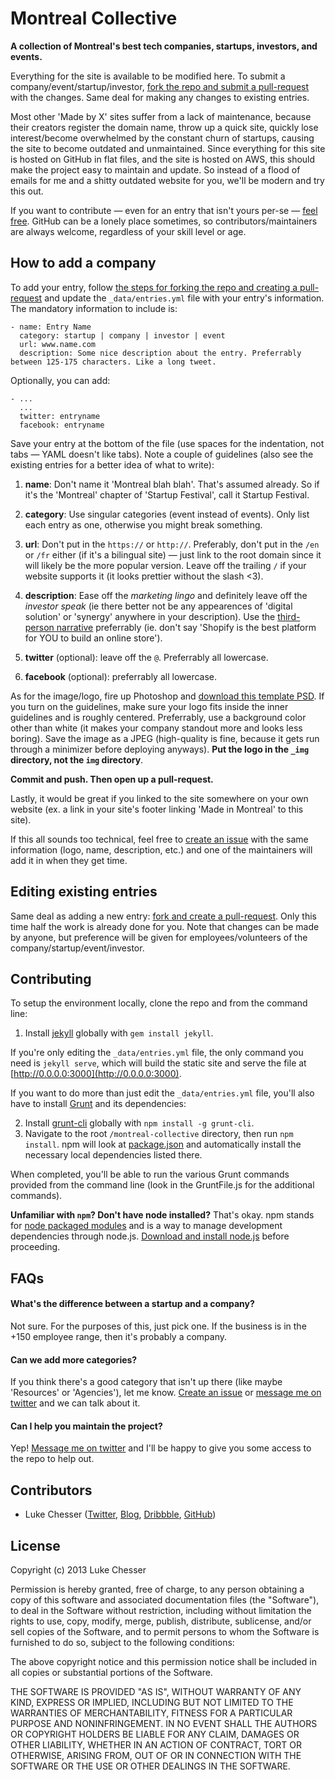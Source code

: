 # Montreal Collective

**A collection of Montreal's best tech companies, startups, investors, and events.**

Everything for the site is available to be modified here. To submit a company/event/startup/investor, [fork the repo and submit a pull-request](#how-to-add-a-company) with the changes. Same deal for making any changes to existing entries.

Most other 'Made by X' sites suffer from a lack of maintenance, because their creators register the domain name, throw up a quick site, quickly lose interest/become overwhelmed by the constant churn of startups, causing the site to become outdated and unmaintained. Since everything for this site is hosted on GitHub in flat files, and the site is hosted on AWS, this should make the project easy to maintain and update. So instead of a flood of emails for me and a shitty outdated website for you, we'll be modern and try this out.

If you want to contribute — even for an entry that isn't yours per-se — [feel free](#can-i-help-you-maintain-the-project). GitHub can be a lonely place sometimes, so contributors/maintainers are always welcome, regardless of your skill level or age.

## How to add a company

To add your entry, follow [the steps for forking the repo and creating a pull-request][fork repo] and update the `_data/entries.yml` file with your entry's information. The mandatory information to include is:

```
- name: Entry Name
  category: startup | company | investor | event
  url: www.name.com
  description: Some nice description about the entry. Preferrably between 125-175 characters. Like a long tweet.
```

Optionally, you can add:

```
- ...
  ...
  twitter: entryname
  facebook: entryname
```

Save your entry at the bottom of the file (use spaces for the indentation, not tabs — YAML doesn't like tabs). Note a couple of guidelines (also see the existing entries for a better idea of what to write):

1. **name**: Don't name it 'Montreal blah blah'. That's assumed already. So if it's the 'Montreal' chapter of 'Startup Festival', call it Startup Festival.

2. **category**: Use singular categories (event instead of events). Only list each entry as one, otherwise you might break something.

3. **url**: Don't put in the `https://` or `http://`. Preferably, don't put in the `/en` or `/fr` either (if it's a bilingual site) — just link to the root domain since it will likely be the more popular version. Leave off the trailing `/` if your website supports it (it looks prettier without the slash <3).

4. **description**: Ease off the *marketing lingo* and definitely leave off the *investor speak* (ie there better not be any appearences of 'digital solution' or 'synergy' anywhere in your description). Use the [third-person narrative](http://en.wikipedia.org/wiki/Third_person) preferrably (ie. don't say 'Shopify is the best platform for YOU to build an online store').

5. **twitter** (optional): leave off the `@`. Preferrably all lowercase.

6. **facebook** (optional): preferrably all lowercase.

As for the image/logo, fire up Photoshop and [download this template PSD](http://cl.ly/T8j5). If you turn on the guidelines, make sure your logo fits inside the inner guidelines and is roughly centered. Preferrably, use a background color other than white (it makes your company standout more and looks less boring). Save the image as a JPEG (high-quality is fine, because it gets run through a minimizer before deploying anyways). **Put the logo in the `_img` directory, not the `img` directory**.

**Commit and push. Then open up a pull-request.**

Lastly, it would be great if you linked to the site somewhere on your own website (ex. a link in your site's footer linking 'Made in Montreal' to this site).

If this all sounds too technical, feel free to [create an issue][create an issue] with the same information (logo, name, description, etc.) and one of the maintainers will add it in when they get time.

## Editing existing entries

Same deal as adding a new entry: [fork and create a pull-request][fork repo]. Only this time half the work is already done for you. Note that changes can be made by anyone, but preference will be given for employees/volunteers of the company/startup/event/investor.

## Contributing

To setup the environment locally, clone the repo and from the command line:

1. Install [jekyll](https://github.com/jekyll/jekyll) globally with `gem install jekyll`.

If you're only editing the `_data/entries.yml` file, the only command you need is `jekyll serve`, which will build the static site and serve the file at [http://0.0.0.0:3000](http://0.0.0.0:3000).

If you want to do more than just edit the `_data/entries.yml` file, you'll also have to install [Grunt](https://github.com/gruntjs/grunt) and its dependencies:

2. Install [grunt-cli](https://github.com/gruntjs/grunt-cli) globally with `npm install -g grunt-cli`.
3. Navigate to the root `/montreal-collective` directory, then run `npm install`. npm will look at [package.json](package.json) and automatically install the necessary local dependencies listed there.

When completed, you'll be able to run the various Grunt commands provided from the command line (look in the GruntFile.js for the additional commands).

**Unfamiliar with `npm`? Don't have node installed?** That's okay. npm stands for [node packaged modules](http://npmjs.org/) and is a way to manage development dependencies through node.js. [Download and install node.js](http://nodejs.org/download/) before proceeding.

## FAQs

#### What's the difference between a startup and a company?
Not sure. For the purposes of this, just pick one. If the business is in the +150 employee range, then it's probably a company.

#### Can we add more categories?
If you think there's a good category that isn't up there (like maybe 'Resources' or 'Agencies'), let me know. [Create an issue][create an issue] or [message me on twitter][luke twitter] and we can talk about it.

#### Can I help you maintain the project?
Yep! [Message me on twitter][luke twitter] and I'll be happy to give you some access to the repo to help out.

## Contributors

- Luke Chesser ([Twitter](https://twitter.com/lukechesser), [Blog](http://imluke.me/), [Dribbble](http://dribbble.com/lukechesser), [GitHub](https://github.com/lukechesser))

## License

Copyright (c) 2013 Luke Chesser

Permission is hereby granted, free of charge, to any person obtaining a copy of this software and associated documentation files (the "Software"), to deal in the Software without restriction, including without limitation the rights to use, copy, modify, merge, publish, distribute, sublicense, and/or sell copies of the Software, and to permit persons to whom the Software is furnished to do so, subject to the following conditions:

The above copyright notice and this permission notice shall be included in all copies or substantial portions of the Software.

THE SOFTWARE IS PROVIDED "AS IS", WITHOUT WARRANTY OF ANY KIND, EXPRESS OR IMPLIED, INCLUDING BUT NOT LIMITED TO THE WARRANTIES OF MERCHANTABILITY, FITNESS FOR A PARTICULAR PURPOSE AND NONINFRINGEMENT. IN NO EVENT SHALL THE AUTHORS OR COPYRIGHT HOLDERS BE LIABLE FOR ANY CLAIM, DAMAGES OR OTHER LIABILITY, WHETHER IN AN ACTION OF CONTRACT, TORT OR OTHERWISE, ARISING FROM, OUT OF OR IN CONNECTION WITH THE SOFTWARE OR THE USE OR OTHER DEALINGS IN THE SOFTWARE.

[fork repo]: https://help.github.com/articles/fork-a-repo
[create an issue]: https://github.com/lukechesser/Montreal-Collective/issues/new
[luke twitter]: https://twitter.com/lukechesser
